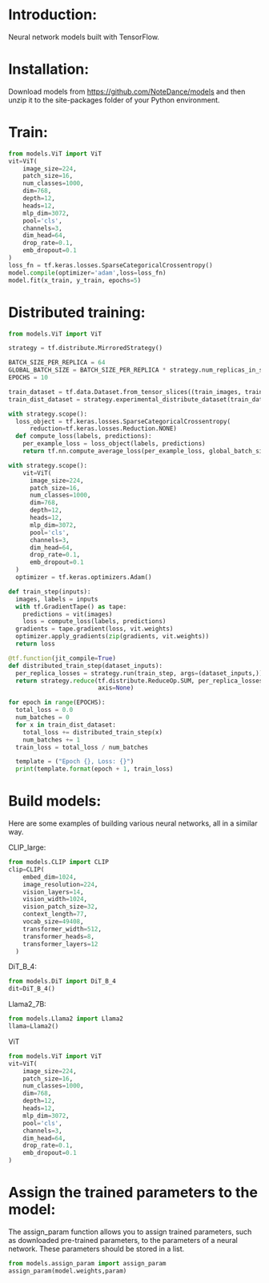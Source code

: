 # Introduction:
Neural network models built with TensorFlow.


# Installation:
Download models from https://github.com/NoteDance/models and then unzip it to the site-packages folder of your Python environment.


# Train:
```python
from models.ViT import ViT
vit=ViT(
    image_size=224,
    patch_size=16,
    num_classes=1000,
    dim=768,
    depth=12,
    heads=12,
    mlp_dim=3072,
    pool='cls',
    channels=3,
    dim_head=64,
    drop_rate=0.1,
    emb_dropout=0.1
)
loss_fn = tf.keras.losses.SparseCategoricalCrossentropy()
model.compile(optimizer='adam',loss=loss_fn)
model.fit(x_train, y_train, epochs=5)
```


# Distributed training:
```python
from models.ViT import ViT

strategy = tf.distribute.MirroredStrategy()

BATCH_SIZE_PER_REPLICA = 64
GLOBAL_BATCH_SIZE = BATCH_SIZE_PER_REPLICA * strategy.num_replicas_in_sync
EPOCHS = 10

train_dataset = tf.data.Dataset.from_tensor_slices((train_images, train_labels)).shuffle(BUFFER_SIZE).batch(GLOBAL_BATCH_SIZE)
train_dist_dataset = strategy.experimental_distribute_dataset(train_dataset)

with strategy.scope():
  loss_object = tf.keras.losses.SparseCategoricalCrossentropy(
      reduction=tf.keras.losses.Reduction.NONE)
  def compute_loss(labels, predictions):
    per_example_loss = loss_object(labels, predictions)
    return tf.nn.compute_average_loss(per_example_loss, global_batch_size=GLOBAL_BATCH_SIZE)

with strategy.scope():
    vit=ViT(
      image_size=224,
      patch_size=16,
      num_classes=1000,
      dim=768,
      depth=12,
      heads=12,
      mlp_dim=3072,
      pool='cls',
      channels=3,
      dim_head=64,
      drop_rate=0.1,
      emb_dropout=0.1
  )
  optimizer = tf.keras.optimizers.Adam()

def train_step(inputs):
  images, labels = inputs
  with tf.GradientTape() as tape:
    predictions = vit(images)
    loss = compute_loss(labels, predictions)
  gradients = tape.gradient(loss, vit.weights)
  optimizer.apply_gradients(zip(gradients, vit.weights))
  return loss

@tf.function(jit_compile=True)
def distributed_train_step(dataset_inputs):
  per_replica_losses = strategy.run(train_step, args=(dataset_inputs,))
  return strategy.reduce(tf.distribute.ReduceOp.SUM, per_replica_losses,
                         axis=None)

for epoch in range(EPOCHS):
  total_loss = 0.0
  num_batches = 0
  for x in train_dist_dataset:
    total_loss += distributed_train_step(x)
    num_batches += 1
  train_loss = total_loss / num_batches

  template = ("Epoch {}, Loss: {}")
  print(template.format(epoch + 1, train_loss)
```


# Build models:
Here are some examples of building various neural networks, all in a similar way.

CLIP_large:
```python
from models.CLIP import CLIP
clip=CLIP(
    embed_dim=1024,
    image_resolution=224,
    vision_layers=14,
    vision_width=1024,
    vision_patch_size=32,
    context_length=77,
    vocab_size=49408,
    transformer_width=512,
    transformer_heads=8,
    transformer_layers=12
  )
```

DiT_B_4:
```python
from models.DiT import DiT_B_4
dit=DiT_B_4()
```

Llama2_7B:
```python
from models.Llama2 import Llama2
llama=Llama2()
```

ViT
```python
from models.ViT import ViT
vit=ViT(
    image_size=224,
    patch_size=16,
    num_classes=1000,
    dim=768,
    depth=12,
    heads=12,
    mlp_dim=3072,
    pool='cls',
    channels=3,
    dim_head=64,
    drop_rate=0.1,
    emb_dropout=0.1
)
```


# Assign the trained parameters to the model:
The assign_param function allows you to assign trained parameters, such as downloaded pre-trained parameters, to the parameters of a neural network. These parameters should be stored in a list.
```python
from models.assign_param import assign_param
assign_param(model.weights,param)
```
